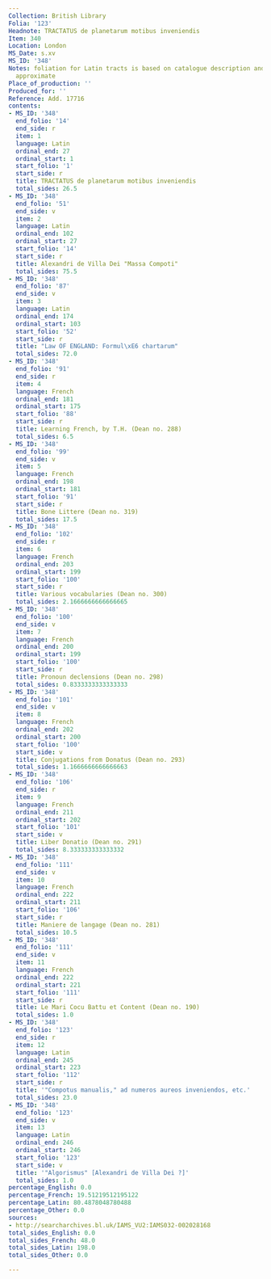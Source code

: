 ```yaml
---
Collection: British Library
Folia: '123'
Headnote: TRACTATUS de planetarum motibus inveniendis
Item: 340
Location: London
MS_Date: s.xv
MS_ID: '348'
Notes: foliation for Latin tracts is based on catalogue description and is  therefore
  approximate
Place_of_production: ''
Produced_for: ''
Reference: Add. 17716
contents:
- MS_ID: '348'
  end_folio: '14'
  end_side: r
  item: 1
  language: Latin
  ordinal_end: 27
  ordinal_start: 1
  start_folio: '1'
  start_side: r
  title: TRACTATUS de planetarum motibus inveniendis
  total_sides: 26.5
- MS_ID: '348'
  end_folio: '51'
  end_side: v
  item: 2
  language: Latin
  ordinal_end: 102
  ordinal_start: 27
  start_folio: '14'
  start_side: r
  title: Alexandri de Villa Dei "Massa Compoti"
  total_sides: 75.5
- MS_ID: '348'
  end_folio: '87'
  end_side: v
  item: 3
  language: Latin
  ordinal_end: 174
  ordinal_start: 103
  start_folio: '52'
  start_side: r
  title: "Law OF ENGLAND: Formul\xE6 chartarum"
  total_sides: 72.0
- MS_ID: '348'
  end_folio: '91'
  end_side: r
  item: 4
  language: French
  ordinal_end: 181
  ordinal_start: 175
  start_folio: '88'
  start_side: r
  title: Learning French, by T.H. (Dean no. 288)
  total_sides: 6.5
- MS_ID: '348'
  end_folio: '99'
  end_side: v
  item: 5
  language: French
  ordinal_end: 198
  ordinal_start: 181
  start_folio: '91'
  start_side: r
  title: Bone Littere (Dean no. 319)
  total_sides: 17.5
- MS_ID: '348'
  end_folio: '102'
  end_side: r
  item: 6
  language: French
  ordinal_end: 203
  ordinal_start: 199
  start_folio: '100'
  start_side: r
  title: Various vocabularies (Dean no. 300)
  total_sides: 2.1666666666666665
- MS_ID: '348'
  end_folio: '100'
  end_side: v
  item: 7
  language: French
  ordinal_end: 200
  ordinal_start: 199
  start_folio: '100'
  start_side: r
  title: Pronoun declensions (Dean no. 298)
  total_sides: 0.8333333333333333
- MS_ID: '348'
  end_folio: '101'
  end_side: v
  item: 8
  language: French
  ordinal_end: 202
  ordinal_start: 200
  start_folio: '100'
  start_side: v
  title: Conjugations from Donatus (Dean no. 293)
  total_sides: 1.1666666666666663
- MS_ID: '348'
  end_folio: '106'
  end_side: r
  item: 9
  language: French
  ordinal_end: 211
  ordinal_start: 202
  start_folio: '101'
  start_side: v
  title: Liber Donatio (Dean no. 291)
  total_sides: 8.333333333333332
- MS_ID: '348'
  end_folio: '111'
  end_side: v
  item: 10
  language: French
  ordinal_end: 222
  ordinal_start: 211
  start_folio: '106'
  start_side: r
  title: Maniere de langage (Dean no. 281)
  total_sides: 10.5
- MS_ID: '348'
  end_folio: '111'
  end_side: v
  item: 11
  language: French
  ordinal_end: 222
  ordinal_start: 221
  start_folio: '111'
  start_side: r
  title: Le Mari Cocu Battu et Content (Dean no. 190)
  total_sides: 1.0
- MS_ID: '348'
  end_folio: '123'
  end_side: r
  item: 12
  language: Latin
  ordinal_end: 245
  ordinal_start: 223
  start_folio: '112'
  start_side: r
  title: '"Compotus manualis," ad numeros aureos inveniendos, etc.'
  total_sides: 23.0
- MS_ID: '348'
  end_folio: '123'
  end_side: v
  item: 13
  language: Latin
  ordinal_end: 246
  ordinal_start: 246
  start_folio: '123'
  start_side: v
  title: '"Algorismus" [Alexandri de Villa Dei ?]'
  total_sides: 1.0
percentage_English: 0.0
percentage_French: 19.51219512195122
percentage_Latin: 80.4878048780488
percentage_Other: 0.0
sources:
- http://searcharchives.bl.uk/IAMS_VU2:IAMS032-002028168
total_sides_English: 0.0
total_sides_French: 48.0
total_sides_Latin: 198.0
total_sides_Other: 0.0

---
```

